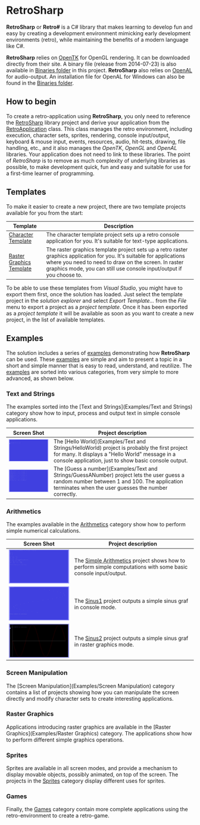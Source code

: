 # RetroSharp

**RetroSharp** or **Retro#** is a C# library that makes learning to develop fun and easy by creating a development 
environment mimicking early development environments (retro), while maintaining the benefits of a modern language
like C#.

**RetroSharp** relies on [OpenTK](http://www.opentk.com/) for OpenGL rendering. It can be downloaded directly from
their site. A binary file (release from 2014-07-23) is also available in [Binaries folder](Binaries/OpenTK/Release) in this project. 
**RetroSharp** also relies on [OpenAL](https://www.openal.org/) for audio-output. An installation file for OpenAL
for Windows can also be found in the [Binaries folder](Binaries/OpenAL).

## How to begin

To create a retro-application using **RetroSharp**, you only need to reference the [RetroSharp](RetroSharp) library project and
derive your application from the [RetroApplication](RetroSharp/RetroApplication.cs) class. This class manages the retro environment,
including execution, character sets, sprites, rendering, console input/output, keyboard & mouse input, events, resources, audio,
hit-tests, drawing, file handling, etc., and it also manages the *OpenTK*, *OpenGL* and *OpenAL* libraries. Your application does 
not need to link to these libraries. The point of *RetroSharp* is to remove as much complexity of underlying libraries as 
possible, to make development quick, fun and easy and suitable for use for a first-time learner of programming.

## Templates

To make it easier to create a new project, there are two template projects available for you from the start:

| Template | Description |
|----------|-------------|
| [Character Template](Examples/CharacterTemplate) | The character template project sets up a retro console application for you. It's suitable for text-type applications. |
| [Raster Graphics Template](Examples/RasterGraphicsTemplate) | The raster graphics template project sets up a retro raster graphics application for you. It's suitable for applications where you need to need to draw on the screen. In raster graphics mode, you can still use console input/output if you choose to. |

To be able to use these templates from *Visual Studio*, you might have to export them first, once the solution has loaded.
Just select the template project in the *solution explorer* and select *Export Template...* from the *File* menu to export a
project as a *project template*. Once it has been exported as a *project template* it will be available as soon as you want to
create a new project, in the list of available templates.

## Examples

The solution includes a series of [examples](Examples) demonstrating how **RetroSharp** can be used. These [examples](Examples) 
are simple and aim to present a topic in a short and simple manner that is easy to read, understand, and reutilize. The 
[examples](Examples) are sorted into various categories, from very simple to more advanced, as shown below.

### Text and Strings

The examples sorted into the [Text and Strings](Examples/Text and Strings) category show how to input, process and output text in simple
console applications.

| Screen Shot | Project description |
|-------------|---------------------|
|![Hello World](Images/HelloWorld_20.png)| The [Hello World](Examples/Text and Strings/HelloWorld) project is probably the first project for many. It displays a "Hello World" message in a console application, just to show basic console output. |
|![Guess a number](Images/GuessANumber_20.png)| The [Guess a number](Examples/Text and Strings/GuessANumber) project lets the user guess a random number between 1 and 100. The application terminates when the user guesses the number correctly. |

### Arithmetics

The examples available in the [Arithmetics](Examples/Arithmetics) category show how to perform simple numerical calculations.

| Screen Shot | Project description |
|-------------|---------------------|
|![Simple Arithmetics](Images/SimpleArithmetics_20.png)| The [Simple Arithmetics](Examples/Arithmetics/SimpleArithmetics) project shows how to perform simple computations with some basic console input/output. |
|![Sinus1](Images/Sinus1_20.png)| The [Sinus1](Examples/Arithmetics/Sinus1) project outputs a simple sinus graf in console mode. |
|![Sinus2](Images/Sinus2_20.png)| The [Sinus2](Examples/Arithmetics/Sinus2) project outputs a simple sinus graf in raster graphics mode. |

### Screen Manipulation

The [Screen Manipulation](Examples/Screen Manipulation) category contains a list of projects showing how you can manipulate the screen directly
and modify character sets to create interesting applications.

### Raster Graphics

Applications introducing raster graphics are available in the [Raster Graphics](Examples/Raster Graphics) category. The applications show how
to perform different simple graphics operations.

### Sprites

Sprites are available in all screen modes, and provide a mechanism to display movable objects, possibly animated, on top of the screen. The
projects in the [Sprites](Examples/Sprites) category display different uses for sprites.

### Games

Finally, the [Games](Examples/Games) category contain more complete applications using the retro-environment to create a retro-game.